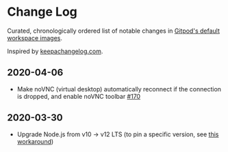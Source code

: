 # Change Log

Curated, chronologically ordered list of notable changes in [Gitpod's default workspace images](https://hub.docker.com/u/gitpod).

Inspired by [keepachangelog.com](https://keepachangelog.com/).

## 2020-04-06

- Make noVNC (virtual desktop) automatically reconnect if the connection is dropped, and enable noVNC toolbar [#170](https://github.com/gitpod-io/workspace-images/pull/170)

## 2020-03-30

- Upgrade Node.js from v10 → v12 LTS (to pin a specific version, see [this workaround](https://github.com/gitpod-io/workspace-images/pull/178#issuecomment-602465333))
